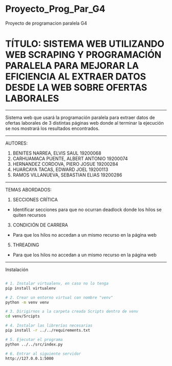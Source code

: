 # Proyecto_Prog_Par_G4

Proyecto de programacion paralela G4

# TÍTULO: SISTEMA WEB UTILIZANDO WEB SCRAPING Y PROGRAMACIÓN PARALELA PARA MEJORAR LA EFICIENCIA AL EXTRAER DATOS DESDE LA WEB SOBRE OFERTAS LABORALES

---

Sistema web que usará la programación paralela para extraer datos de ofertas laborales de 3 distintas páginas web donde al terminar la ejecución se nos mostrará los resultados encontrados.

---

AUTORES:

1. BENITES NARREA, ELVIS SAUL 19200068
2. CARHUAMACA PUENTE, ALBERT ANTONIO 19200074
3. HERNANDEZ CORDOVA, PIERO JOSUE 19200284
4. HUARCAYA TACAS, EDWARD JOEL 19200113
5. RAMOS VILLANUEVA, SEBASTIAN ELIAS 19200286

---

TEMAS ABORDADOS:

1. SECCIONES CRÍTICA

-  Identificar secciones para que no ocurran deadlock donde los hilos se quiten recursos

3. CONDICIÓN DE CARRERA

-  Para que los hilos no accedan a un mismo recurso en la página web

5. THREADING

-  Para que los hilos no accedan a un mismo recurso en la página web

---

Instalación

```bash

# 1. Instalar virtualenv, en caso no lo tenga
pip install virtualenv

# 2. Crear un entorno virtual con nombre "venv"
python -m venv venv

# 3. Dirigirnos a la carpeta creada Scripts dentro de venv
cd venv/Srcipts

# 4. Instalar las librerías necesarias
pip install -r ../../requirements.txt

# 5. Ejecutar el programa
python ../../src/index.py

# 6. Entrar al siguiente servidor
http://127.0.0.1:5000

```
